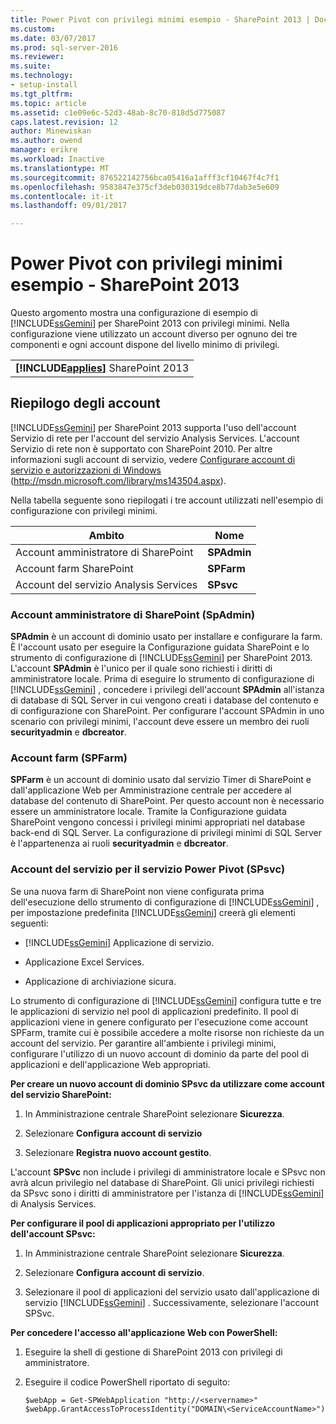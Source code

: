 ```yaml
---
title: Power Pivot con privilegi minimi esempio - SharePoint 2013 | Documenti Microsoft
ms.custom: 
ms.date: 03/07/2017
ms.prod: sql-server-2016
ms.reviewer: 
ms.suite: 
ms.technology:
- setup-install
ms.tgt_pltfrm: 
ms.topic: article
ms.assetid: c1e09e6c-52d3-48ab-8c70-818d5d775087
caps.latest.revision: 12
author: Minewiskan
ms.author: owend
manager: erikre
ms.workload: Inactive
ms.translationtype: MT
ms.sourcegitcommit: 876522142756bca05416a1afff3cf10467f4c7f1
ms.openlocfilehash: 9583847e375cf3deb030319dce8b77dab3e5e609
ms.contentlocale: it-it
ms.lasthandoff: 09/01/2017

---
```

# <a name="power-pivot-minimum-privilege-example---sharepoint-2013"></a>Power Pivot con privilegi minimi esempio - SharePoint 2013
  Questo argomento mostra una configurazione di esempio di [!INCLUDE[ssGemini](../../../includes/ssgemini-md.md)] per SharePoint 2013 con privilegi minimi. Nella configurazione viene utilizzato un account diverso per ognuno dei tre componenti e ogni account dispone del livello minimo di privilegi.  
  
||  
|-|  
|**[!INCLUDE[applies](../../../includes/applies-md.md)]**  SharePoint 2013|  
  
## <a name="summary-of-accounts"></a>Riepilogo degli account  
 [!INCLUDE[ssGemini](../../../includes/ssgemini-md.md)] per SharePoint 2013 supporta l'uso dell'account Servizio di rete per l'account del servizio Analysis Services. L'account Servizio di rete non è supportato con SharePoint 2010. Per altre informazioni sugli account di servizio, vedere [Configurare account di servizio e autorizzazioni di Windows](http://msdn.microsoft.com/library/ms143504.aspx) (http://msdn.microsoft.com/library/ms143504.aspx).  
  
 Nella tabella seguente sono riepilogati i tre account utilizzati nell'esempio di configurazione con privilegi minimi.  
  
|Ambito|Nome|  
|-----------|----------|  
|Account amministratore di SharePoint|**SPAdmin**|  
|Account farm SharePoint|**SPFarm**|  
|Account del servizio Analysis Services|**SPsvc**|  
  
### <a name="the-sharepoint-administrator-account-spadmin"></a>Account amministratore di SharePoint (SpAdmin)  
 **SPAdmin** è un account di dominio usato per installare e configurare la farm. È l'account usato per eseguire la Configurazione guidata SharePoint e lo strumento di configurazione di [!INCLUDE[ssGemini](../../../includes/ssgemini-md.md)] per SharePoint 2013. L'account **SPAdmin** è l'unico per il quale sono richiesti i diritti di amministratore locale. Prima di eseguire lo strumento di configurazione di [!INCLUDE[ssGemini](../../../includes/ssgemini-md.md)] , concedere i privilegi dell'account **SPAdmin** all'istanza di database di SQL Server in cui vengono creati i database del contenuto e di configurazione con SharePoint. Per configurare l'account SPAdmin in uno scenario con privilegi minimi, l'account deve essere un membro dei ruoli **securityadmin** e **dbcreator**.  
  
### <a name="the-farm-account-spfarm"></a>Account farm (SPFarm)  
 **SPFarm** è un account di dominio usato dal servizio Timer di SharePoint e dall'applicazione Web per Amministrazione centrale per accedere al database del contenuto di SharePoint. Per questo account non è necessario essere un amministratore locale. Tramite la Configurazione guidata SharePoint vengono concessi i privilegi minimi appropriati nel database back-end di SQL Server. La configurazione di privilegi minimi di SQL Server è l'appartenenza ai ruoli **securityadmin** e **dbcreator**.  
  
### <a name="the-service-account-for-power-pivot-service-spsvc"></a>Account del servizio per il servizio Power Pivot (SPsvc)  
 Se una nuova farm di SharePoint non viene configurata prima dell'esecuzione dello strumento di configurazione di [!INCLUDE[ssGemini](../../../includes/ssgemini-md.md)] , per impostazione predefinita [!INCLUDE[ssGemini](../../../includes/ssgemini-md.md)] creerà gli elementi seguenti:  
  
-   [!INCLUDE[ssGemini](../../../includes/ssgemini-md.md)] Applicazione di servizio.  
  
-   Applicazione Excel Services.  
  
-   Applicazione di archiviazione sicura.  
  
 Lo strumento di configurazione di [!INCLUDE[ssGemini](../../../includes/ssgemini-md.md)] configura tutte e tre le applicazioni di servizio nel pool di applicazioni predefinito. Il pool di applicazioni viene in genere configurato per l'esecuzione come account SPFarm, tramite cui è possibile accedere a molte risorse non richieste da un account del servizio. Per garantire all'ambiente i privilegi minimi, configurare l'utilizzo di un nuovo account di dominio da parte del pool di applicazioni e dell'applicazione Web appropriati.  
  
 **Per creare un nuovo account di dominio SPsvc da utilizzare come account del servizio SharePoint:**  
  
1.  In Amministrazione centrale SharePoint selezionare **Sicurezza**.  
  
2.  Selezionare **Configura account di servizio**  
  
3.  Selezionare **Registra nuovo account gestito**.  
  
 L'account **SPSvc** non include i privilegi di amministratore locale e SPsvc non avrà alcun privilegio nel database di SharePoint. Gli unici privilegi richiesti da SPsvc sono i diritti di amministratore per l'istanza di [!INCLUDE[ssGemini](../../../includes/ssgemini-md.md)] di Analysis Services.  
  
 **Per configurare il pool di applicazioni appropriato per l'utilizzo dell'account SPsvc:**  
  
1.  In Amministrazione centrale SharePoint selezionare **Sicurezza**.  
  
2.  Selezionare **Configura account di servizio**.  
  
3.  Selezionare il pool di applicazioni del servizio usato dall'applicazione di servizio [!INCLUDE[ssGemini](../../../includes/ssgemini-md.md)] . Successivamente, selezionare l'account SPSvc.  
  
 **Per concedere l'accesso all'applicazione Web con PowerShell:**  
  
1.  Eseguire la shell di gestione di SharePoint 2013 con privilegi di amministratore.  
  
2.  Eseguire il codice PowerShell riportato di seguito:  
  
    ```  
    $webApp = Get-SPWebApplication "http://<servername>"  
    $webApp.GrantAccessToProcessIdentity("DOMAIN\<ServiceAccountName>")  
  
    ```  
  
  


